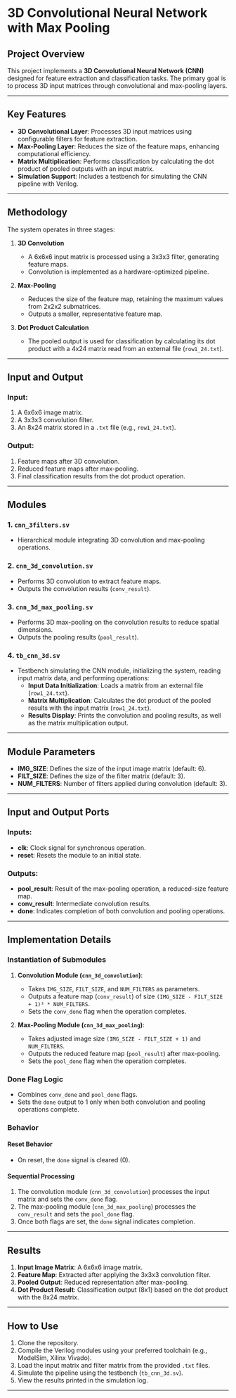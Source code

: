 # 3D Convolutional Neural Network with Max Pooling

## Project Overview

This project implements a **3D Convolutional Neural Network (CNN)** designed for feature extraction and classification tasks. The primary goal is to process 3D input matrices through convolutional and max-pooling layers.

---

## Key Features

- **3D Convolutional Layer**: Processes 3D input matrices using configurable filters for feature extraction.
- **Max-Pooling Layer**: Reduces the size of the feature maps, enhancing computational efficiency.
- **Matrix Multiplication**: Performs classification by calculating the dot product of pooled outputs with an input matrix.
- **Simulation Support**: Includes a testbench for simulating the CNN pipeline with Verilog.

---

## Methodology

The system operates in three stages:

1. **3D Convolution**
   - A 6x6x6 input matrix is processed using a 3x3x3 filter, generating feature maps.
   - Convolution is implemented as a hardware-optimized pipeline.

2. **Max-Pooling**
   - Reduces the size of the feature map, retaining the maximum values from 2x2x2 submatrices.
   - Outputs a smaller, representative feature map.

3. **Dot Product Calculation**
   - The pooled output is used for classification by calculating its dot product with a 4x24 matrix read from an external file (`row1_24.txt`).

---

## Input and Output

### Input:

1. A 6x6x6 image matrix.
2. A 3x3x3 convolution filter.
3. An 8x24 matrix stored in a `.txt` file (e.g., `row1_24.txt`).

### Output:

1. Feature maps after 3D convolution.
2. Reduced feature maps after max-pooling.
3. Final classification results from the dot product operation.

---

## Modules

### 1. `cnn_3filters.sv`
   - Hierarchical module integrating 3D convolution and max-pooling operations.

### 2. `cnn_3d_convolution.sv`
   - Performs 3D convolution to extract feature maps.
   - Outputs the convolution results (`conv_result`).

### 3. `cnn_3d_max_pooling.sv`
   - Performs 3D max-pooling on the convolution results to reduce spatial dimensions.
   - Outputs the pooling results (`pool_result`).

### 4. `tb_cnn_3d.sv`
   - Testbench simulating the CNN module, initializing the system, reading input matrix data, and performing operations:
     - **Input Data Initialization**: Loads a matrix from an external file (`row1_24.txt`).
     - **Matrix Multiplication**: Calculates the dot product of the pooled results with the input matrix (`row1_24.txt`).
     - **Results Display**: Prints the convolution and pooling results, as well as the matrix multiplication output.

---

## Module Parameters

- **IMG_SIZE**: Defines the size of the input image matrix (default: 6).
- **FILT_SIZE**: Defines the size of the filter matrix (default: 3).
- **NUM_FILTERS**: Number of filters applied during convolution (default: 3).

---

## Input and Output Ports

### Inputs:
- **clk**: Clock signal for synchronous operation.
- **reset**: Resets the module to an initial state.

### Outputs:
- **pool_result**: Result of the max-pooling operation, a reduced-size feature map.
- **conv_result**: Intermediate convolution results.
- **done**: Indicates completion of both convolution and pooling operations.

---

## Implementation Details

### Instantiation of Submodules

1. **Convolution Module (`cnn_3d_convolution`)**:
   - Takes `IMG_SIZE`, `FILT_SIZE`, and `NUM_FILTERS` as parameters.
   - Outputs a feature map (`conv_result`) of size `(IMG_SIZE - FILT_SIZE + 1)³ * NUM_FILTERS`.
   - Sets the `conv_done` flag when the operation completes.

2. **Max-Pooling Module (`cnn_3d_max_pooling`)**:
   - Takes adjusted image size `(IMG_SIZE - FILT_SIZE + 1)` and `NUM_FILTERS`.
   - Outputs the reduced feature map (`pool_result`) after max-pooling.
   - Sets the `pool_done` flag when the operation completes.

### Done Flag Logic

- Combines `conv_done` and `pool_done` flags.
- Sets the `done` output to 1 only when both convolution and pooling operations complete.

### Behavior

#### Reset Behavior
- On reset, the `done` signal is cleared (0).

#### Sequential Processing
1. The convolution module (`cnn_3d_convolution`) processes the input matrix and sets the `conv_done` flag.
2. The max-pooling module (`cnn_3d_max_pooling`) processes the `conv_result` and sets the `pool_done` flag.
3. Once both flags are set, the `done` signal indicates completion.

---

## Results

1. **Input Image Matrix**: A 6x6x6 image matrix.
2. **Feature Map**: Extracted after applying the 3x3x3 convolution filter.
3. **Pooled Output**: Reduced representation after max-pooling.
4. **Dot Product Result**: Classification output (8x1) based on the dot product with the 8x24 matrix.

---

## How to Use

1. Clone the repository.
2. Compile the Verilog modules using your preferred toolchain (e.g., ModelSim, Xilinx Vivado).
3. Load the input matrix and filter matrix from the provided `.txt` files.
4. Simulate the pipeline using the testbench (`tb_cnn_3d.sv`).
5. View the results printed in the simulation log.

---

